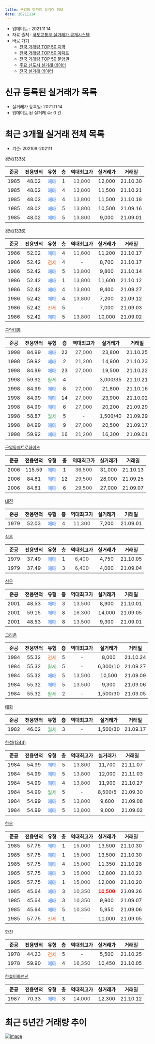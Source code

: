 ```yaml
---
title: 구암동 아파트 실거래 정보
date: 20211114
---
```


* 업데이트 : 2021.11.14
* 자료 출처 : [국토교통부 실거래가 공개시스템](http://rt.molit.go.kr)
* 바로 가기
    * [전국 거래량 TOP 50 지역](https://apt-info.github.io/apt-trade-info/tr)
    * [전국 거래량 TOP 50 아파트](https://apt-info.github.io/apt-trade-info/ta)
    * [전국 거래량 TOP 50 분양권](https://apt-info.github.io/apt-trade-info/tb)
    * [주요 신도시 실거래 데이터](https://apt-info.github.io/apt-trade-info/newtown)
    * [전국 실거래 데이터](https://apt-info.github.io/apt-trade-info/all)



<script async src="https://pagead2.googlesyndication.com/pagead/js/adsbygoogle.js"></script>
<!-- 기본광고 -->
<ins class="adsbygoogle"
     style="display:block"
     data-ad-client="ca-pub-1142216861245946"
     data-ad-slot="4805727019"
     data-ad-format="auto"
     data-full-width-responsive="true"></ins>
<script>
     (adsbygoogle = window.adsbygoogle || []).push({});
</script>


# 신규 등록된 실거래가 목록

* 실거래가 등록일: 2021.11.14
* 업데이트 된 실거래 수: 0 건




<script async src="https://pagead2.googlesyndication.com/pagead/js/adsbygoogle.js"></script>
<!-- 기본광고 -->
<ins class="adsbygoogle"
     style="display:block"
     data-ad-client="ca-pub-1142216861245946"
     data-ad-slot="4805727019"
     data-ad-format="auto"
     data-full-width-responsive="true"></ins>
<script>
     (adsbygoogle = window.adsbygoogle || []).push({});
</script>


# 최근 3개월 실거래 전체 목록
* 기준: 202109-202111


[경남(1335)](https://search.naver.com/search.naver?query=%EA%B2%BD%EB%82%A8%281335%29)

|준공|전용면적|유형|층|역대최고가|실거래가|거래일|
|:---:|:---:|:---:|:---:|:---:|:---:|:---:|
|1985|48.02|<span style="color:#4285F3">매매</span>|1|<span style="color:#444444">13,800</span>|12,000|21.10.30|
|1985|48.02|<span style="color:#4285F3">매매</span>|4|<span style="color:#444444">13,800</span>|11,500|21.10.21|
|1985|48.02|<span style="color:#4285F3">매매</span>|4|<span style="color:#444444">13,800</span>|11,500|21.10.18|
|1985|48.02|<span style="color:#4285F3">매매</span>|5|<span style="color:#444444">13,800</span>|10,500|21.09.16|
|1985|48.02|<span style="color:#4285F3">매매</span>|5|<span style="color:#444444">13,800</span>|9,000|21.09.01|

[경남(1336)](https://search.naver.com/search.naver?query=%EA%B2%BD%EB%82%A8%281336%29)

|준공|전용면적|유형|층|역대최고가|실거래가|거래일|
|:---:|:---:|:---:|:---:|:---:|:---:|:---:|
|1986|52.02|<span style="color:#4285F3">매매</span>|4|<span style="color:#444444">11,600</span>|11,200|21.10.17|
|1986|52.42|<span style="color:#FF5A00">전세</span>|4|<span style="color:#444444">-</span>|8,700|21.10.17|
|1986|52.42|<span style="color:#4285F3">매매</span>|5|<span style="color:#444444">13,800</span>|9,800|21.10.14|
|1986|52.42|<span style="color:#4285F3">매매</span>|1|<span style="color:#444444">13,800</span>|11,600|21.10.12|
|1986|52.42|<span style="color:#4285F3">매매</span>|4|<span style="color:#444444">13,800</span>|9,400|21.09.27|
|1986|52.42|<span style="color:#4285F3">매매</span>|4|<span style="color:#444444">13,800</span>|7,200|21.09.12|
|1986|52.42|<span style="color:#FF5A00">전세</span>|5|<span style="color:#444444">-</span>|7,000|21.09.03|
|1986|52.42|<span style="color:#4285F3">매매</span>|5|<span style="color:#444444">13,800</span>|10,000|21.09.02|

[구암대동](https://search.naver.com/search.naver?query=%EA%B5%AC%EC%95%94%EB%8C%80%EB%8F%99)

|준공|전용면적|유형|층|역대최고가|실거래가|거래일|
|:---:|:---:|:---:|:---:|:---:|:---:|:---:|
|1998|84.99|<span style="color:#4285F3">매매</span>|22|<span style="color:#444444">27,000</span>|23,800|21.10.25|
|1998|59.92|<span style="color:#4285F3">매매</span>|2|<span style="color:#444444">21,200</span>|14,900|21.10.23|
|1998|84.99|<span style="color:#4285F3">매매</span>|23|<span style="color:#444444">27,000</span>|19,500|21.10.22|
|1998|59.92|<span style="color:#34A853">월세</span>|4|<span style="color:#444444">-</span>|3,000/35|21.10.21|
|1998|84.99|<span style="color:#4285F3">매매</span>|8|<span style="color:#444444">27,000</span>|21,800|21.10.16|
|1998|84.99|<span style="color:#4285F3">매매</span>|14|<span style="color:#444444">27,000</span>|23,900|21.10.02|
|1998|84.99|<span style="color:#4285F3">매매</span>|6|<span style="color:#444444">27,000</span>|20,200|21.09.29|
|1998|58.87|<span style="color:#34A853">월세</span>|5|<span style="color:#444444">-</span>|1,500/40|21.09.29|
|1998|84.99|<span style="color:#4285F3">매매</span>|9|<span style="color:#444444">27,000</span>|20,500|21.09.17|
|1998|59.92|<span style="color:#4285F3">매매</span>|16|<span style="color:#444444">21,200</span>|16,300|21.09.01|

[구암동메트로하이츠](https://search.naver.com/search.naver?query=%EA%B5%AC%EC%95%94%EB%8F%99%EB%A9%94%ED%8A%B8%EB%A1%9C%ED%95%98%EC%9D%B4%EC%B8%A0)

|준공|전용면적|유형|층|역대최고가|실거래가|거래일|
|:---:|:---:|:---:|:---:|:---:|:---:|:---:|
|2006|115.59|<span style="color:#4285F3">매매</span>|1|<span style="color:#444444">36,500</span>|31,000|21.10.13|
|2006|84.81|<span style="color:#4285F3">매매</span>|12|<span style="color:#444444">29,500</span>|28,000|21.09.25|
|2006|84.81|<span style="color:#4285F3">매매</span>|6|<span style="color:#444444">29,500</span>|27,000|21.09.07|

[대진](https://search.naver.com/search.naver?query=%EB%8C%80%EC%A7%84)

|준공|전용면적|유형|층|역대최고가|실거래가|거래일|
|:---:|:---:|:---:|:---:|:---:|:---:|:---:|
|1979|52.03|<span style="color:#4285F3">매매</span>|4|<span style="color:#444444">11,300</span>|7,200|21.09.01|

[삼우](https://search.naver.com/search.naver?query=%EC%82%BC%EC%9A%B0)

|준공|전용면적|유형|층|역대최고가|실거래가|거래일|
|:---:|:---:|:---:|:---:|:---:|:---:|:---:|
|1979|37.49|<span style="color:#4285F3">매매</span>|1|<span style="color:#444444">6,400</span>|4,750|21.10.05|
|1979|37.49|<span style="color:#4285F3">매매</span>|3|<span style="color:#444444">6,400</span>|4,000|21.09.04|

[신우](https://search.naver.com/search.naver?query=%EC%8B%A0%EC%9A%B0)

|준공|전용면적|유형|층|역대최고가|실거래가|거래일|
|:---:|:---:|:---:|:---:|:---:|:---:|:---:|
|2001|48.53|<span style="color:#4285F3">매매</span>|3|<span style="color:#444444">13,500</span>|8,900|21.10.01|
|2001|59.15|<span style="color:#4285F3">매매</span>|8|<span style="color:#444444">16,300</span>|14,000|21.09.05|
|2001|48.53|<span style="color:#4285F3">매매</span>|8|<span style="color:#444444">13,500</span>|9,300|21.09.01|

[크라운](https://search.naver.com/search.naver?query=%ED%81%AC%EB%9D%BC%EC%9A%B4)

|준공|전용면적|유형|층|역대최고가|실거래가|거래일|
|:---:|:---:|:---:|:---:|:---:|:---:|:---:|
|1984|55.32|<span style="color:#FF5A00">전세</span>|5|<span style="color:#444444">-</span>|8,000|21.10.24|
|1984|55.32|<span style="color:#34A853">월세</span>|5|<span style="color:#444444">-</span>|6,300/10|21.09.27|
|1984|55.32|<span style="color:#4285F3">매매</span>|5|<span style="color:#444444">13,500</span>|10,500|21.09.09|
|1984|55.32|<span style="color:#4285F3">매매</span>|5|<span style="color:#444444">13,500</span>|9,300|21.09.06|
|1984|55.32|<span style="color:#34A853">월세</span>|2|<span style="color:#444444">-</span>|1,500/30|21.09.05|

[태화](https://search.naver.com/search.naver?query=%ED%83%9C%ED%99%94)

|준공|전용면적|유형|층|역대최고가|실거래가|거래일|
|:---:|:---:|:---:|:---:|:---:|:---:|:---:|
|1982|46.02|<span style="color:#34A853">월세</span>|3|<span style="color:#444444">-</span>|1,500/30|21.09.17|

[한성(1344)](https://search.naver.com/search.naver?query=%ED%95%9C%EC%84%B1%281344%29)

|준공|전용면적|유형|층|역대최고가|실거래가|거래일|
|:---:|:---:|:---:|:---:|:---:|:---:|:---:|
|1984|54.99|<span style="color:#4285F3">매매</span>|5|<span style="color:#444444">13,800</span>|11,700|21.11.07|
|1984|54.99|<span style="color:#4285F3">매매</span>|5|<span style="color:#444444">13,800</span>|12,000|21.11.03|
|1984|54.99|<span style="color:#4285F3">매매</span>|4|<span style="color:#444444">13,800</span>|11,900|21.10.27|
|1984|54.99|<span style="color:#34A853">월세</span>|5|<span style="color:#444444">-</span>|8,500/5|21.09.30|
|1984|54.99|<span style="color:#4285F3">매매</span>|5|<span style="color:#444444">13,800</span>|9,600|21.09.08|
|1984|54.99|<span style="color:#4285F3">매매</span>|5|<span style="color:#444444">13,800</span>|9,000|21.09.02|


<script async src="https://pagead2.googlesyndication.com/pagead/js/adsbygoogle.js"></script>
<!-- 기본광고 -->
<ins class="adsbygoogle"
     style="display:block"
     data-ad-client="ca-pub-1142216861245946"
     data-ad-slot="4805727019"
     data-ad-format="auto"
     data-full-width-responsive="true"></ins>
<script>
     (adsbygoogle = window.adsbygoogle || []).push({});
</script>


[한우](https://search.naver.com/search.naver?query=%ED%95%9C%EC%9A%B0)

|준공|전용면적|유형|층|역대최고가|실거래가|거래일|
|:---:|:---:|:---:|:---:|:---:|:---:|:---:|
|1985|57.75|<span style="color:#4285F3">매매</span>|1|<span style="color:#444444">15,000</span>|13,500|21.10.30|
|1985|57.75|<span style="color:#4285F3">매매</span>|1|<span style="color:#444444">15,000</span>|13,500|21.10.30|
|1985|57.75|<span style="color:#4285F3">매매</span>|4|<span style="color:#444444">15,000</span>|11,350|21.10.28|
|1985|57.75|<span style="color:#4285F3">매매</span>|3|<span style="color:#444444">15,000</span>|12,800|21.10.23|
|1985|57.75|<span style="color:#4285F3">매매</span>|1|<span style="color:#444444">15,000</span>|12,000|21.10.20|
|1985|45.64|<span style="color:#4285F3">매매</span>|3|<span style="color:#444444">10,350</span>|<b><span style="color:#FF0000">10,500</span></b>|21.09.26|
|1985|45.64|<span style="color:#4285F3">매매</span>|3|<span style="color:#444444">10,350</span>|9,900|21.09.07|
|1985|45.64|<span style="color:#4285F3">매매</span>|5|<span style="color:#444444">10,350</span>|5,950|21.09.06|
|1985|57.75|<span style="color:#FF5A00">전세</span>|1|<span style="color:#444444">-</span>|11,000|21.09.05|

[한진](https://search.naver.com/search.naver?query=%ED%95%9C%EC%A7%84)

|준공|전용면적|유형|층|역대최고가|실거래가|거래일|
|:---:|:---:|:---:|:---:|:---:|:---:|:---:|
|1978|44.23|<span style="color:#FF5A00">전세</span>|5|<span style="color:#444444">-</span>|5,500|21.10.25|
|1978|59.90|<span style="color:#4285F3">매매</span>|4|<span style="color:#444444">16,350</span>|10,450|21.10.05|

[한효이화맨션](https://search.naver.com/search.naver?query=%ED%95%9C%ED%9A%A8%EC%9D%B4%ED%99%94%EB%A7%A8%EC%85%98)

|준공|전용면적|유형|층|역대최고가|실거래가|거래일|
|:---:|:---:|:---:|:---:|:---:|:---:|:---:|
|1987|70.33|<span style="color:#4285F3">매매</span>|3|<span style="color:#444444">14,000</span>|12,300|21.10.12|



<script async src="https://pagead2.googlesyndication.com/pagead/js/adsbygoogle.js"></script>
<!-- 기본광고 -->
<ins class="adsbygoogle"
     style="display:block"
     data-ad-client="ca-pub-1142216861245946"
     data-ad-slot="4805727019"
     data-ad-format="auto"
     data-full-width-responsive="true"></ins>
<script>
     (adsbygoogle = window.adsbygoogle || []).push({});
</script>


# 최근 5년간 거래량 추이


<div style="width:100%;">
    <canvas id="deal_progress" height="200"></canvas>
</div>

<script>
new Chart(document.getElementById("deal_progress"), {
    type: 'line',
    data: {
        labels: ['16.01','16.02','16.03','16.04','16.05','16.06','16.07','16.08','16.09','16.10','16.11','16.12','17.01','17.02','17.03','17.04','17.05','17.06','17.07','17.08','17.09','17.10','17.11','17.12','18.01','18.02','18.03','18.04','18.05','18.06','18.07','18.08','18.09','18.10','18.11','18.12','19.01','19.02','19.03','19.04','19.05','19.06','19.07','19.08','19.09','19.10','19.11','19.12','20.01','20.02','20.03','20.04','20.05','20.06','20.07','20.08','20.09','20.10','20.11','20.12','21.01','21.02','21.03','21.04','21.05','21.06','21.07','21.08','21.09','21.10','21.11'],
        datasets: [{
            label: '매매/분양권',
            data: [17,13,19,9,6,17,11,10,7,14,14,9,5,10,13,8,4,9,10,6,1,6,4,4,4,6,7,7,3,5,4,6,8,12,7,2,6,5,11,17,6,8,5,6,10,6,12,10,12,17,12,9,12,9,10,9,9,20,18,18,9,16,17,13,16,20,23,17,21,22,2],
            borderColor: "rgba(66, 133, 243, 1)",
            backgroundColor: "rgba(66, 133, 243, 0.05)",
            borderWidth: 1,
            pointRadius: 0,
            fill: false,
            lineTension: 0
        },{
            label: '전/월세',
            data: [8,7,6,9,7,8,4,6,5,5,7,7,4,9,7,12,4,10,5,6,5,4,6,9,5,8,11,11,7,4,15,10,8,14,10,2,20,13,9,7,9,2,3,8,5,5,3,8,3,11,8,4,7,6,1,12,1,7,4,7,8,5,4,2,8,8,3,7,7,4,0],
            borderColor: "rgba(255, 90, 0, 1)",
            backgroundColor: "rgba(255, 90, 0, 0.05)",
            borderWidth: 1,
            pointRadius: 0,
            fill: false,
            lineTension: 0
        },{
            label: '합계',
            data: [25,20,25,18,13,25,15,16,12,19,21,16,9,19,20,20,8,19,15,12,6,10,10,13,9,14,18,18,10,9,19,16,16,26,17,4,26,18,20,24,15,10,8,14,15,11,15,18,15,28,20,13,19,15,11,21,10,27,22,25,17,21,21,15,24,28,26,24,28,26,2],
            borderColor: "rgba(0, 0, 0, 1)",
            backgroundColor: "rgba(0, 0, 0, 0.03)",
            borderWidth: 0.1,
            pointRadius: 0,
            fill: true,
            lineTension: 0
        }
        ]
    },
    options: {
        responsive: true,
        title: {
            display: false
        },
        tooltips: {
            mode: 'index',
            intersect: false
        },
        hover: {
            mode: 'nearest',
            intersect: true
        },
        scales: {
            xAxes: [{
                display: true,
                scaleLabel: {
                    display: true,
                    labelString: '년/월'
                }
            }],
            yAxes: [{
                display: true,
                ticks: {
                    suggestedMin: 0,
                },
                scaleLabel: {
                    display: true,
                    labelString: '실거래 수'
                }
            }]
        }
    }
});

</script>


[![image](https://apt-info.github.io/images/2020-01-03-apt-trade-info/1024x500.png)](https://play.google.com/store/apps/details?id=com.aptinfo.apttradeinfo)

